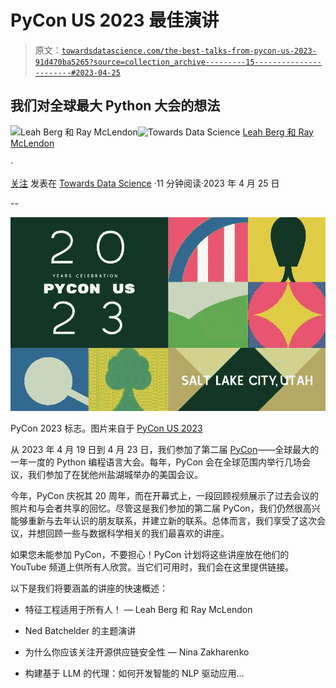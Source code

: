 # PyCon US 2023 最佳演讲

> 原文：[`towardsdatascience.com/the-best-talks-from-pycon-us-2023-91d470ba5265?source=collection_archive---------15-----------------------#2023-04-25`](https://towardsdatascience.com/the-best-talks-from-pycon-us-2023-91d470ba5265?source=collection_archive---------15-----------------------#2023-04-25)

## 我们对全球最大 Python 大会的想法

[](https://medium.com/@DataScienceRebalanced?source=post_page-----91d470ba5265--------------------------------)![Leah Berg 和 Ray McLendon](https://medium.com/@DataScienceRebalanced?source=post_page-----91d470ba5265--------------------------------)[](https://towardsdatascience.com/?source=post_page-----91d470ba5265--------------------------------)![Towards Data Science](https://towardsdatascience.com/?source=post_page-----91d470ba5265--------------------------------) [Leah Berg 和 Ray McLendon](https://medium.com/@DataScienceRebalanced?source=post_page-----91d470ba5265--------------------------------)

·

[关注](https://medium.com/m/signin?actionUrl=https%3A%2F%2Fmedium.com%2F_%2Fsubscribe%2Fuser%2F52338acfb4b9&operation=register&redirect=https%3A%2F%2Ftowardsdatascience.com%2Fthe-best-talks-from-pycon-us-2023-91d470ba5265&user=Leah+Berg+and+Ray+McLendon&userId=52338acfb4b9&source=post_page-52338acfb4b9----91d470ba5265---------------------post_header-----------) 发表在 [Towards Data Science](https://towardsdatascience.com/?source=post_page-----91d470ba5265--------------------------------) ·11 分钟阅读·2023 年 4 月 25 日[](https://medium.com/m/signin?actionUrl=https%3A%2F%2Fmedium.com%2F_%2Fvote%2Ftowards-data-science%2F91d470ba5265&operation=register&redirect=https%3A%2F%2Ftowardsdatascience.com%2Fthe-best-talks-from-pycon-us-2023-91d470ba5265&user=Leah+Berg+and+Ray+McLendon&userId=52338acfb4b9&source=-----91d470ba5265---------------------clap_footer-----------)

--

[](https://medium.com/m/signin?actionUrl=https%3A%2F%2Fmedium.com%2F_%2Fbookmark%2Fp%2F91d470ba5265&operation=register&redirect=https%3A%2F%2Ftowardsdatascience.com%2Fthe-best-talks-from-pycon-us-2023-91d470ba5265&source=-----91d470ba5265---------------------bookmark_footer-----------)![](img/0efe1695b8c2ade33f7e844ae0f0a9ed.png)

PyCon 2023 标志。图片来自于 [PyCon US 2023](https://us.pycon.org/2023/)

从 2023 年 4 月 19 日到 4 月 23 日，我们参加了第二届 [PyCon](https://us.pycon.org/2023/)——全球最大的一年一度的 Python 编程语言大会。每年，PyCon 会在全球范围内举行几场会议，我们参加了在犹他州盐湖城举办的美国会议。

今年，PyCon 庆祝其 20 周年，而在开幕式上，一段回顾视频展示了过去会议的照片和与会者共享的回忆。尽管这是我们参加的第二届 PyCon，我们仍然很高兴能够重新与去年认识的朋友联系，并建立新的联系。总体而言，我们享受了这次会议，并想回顾一些与数据科学相关的我们最喜欢的讲座。

如果您未能参加 PyCon，不要担心！PyCon 计划将这些讲座放在他们的 YouTube 频道上供所有人欣赏。当它们可用时，我们会在这里提供链接。

以下是我们将要涵盖的讲座的快速概述：

+   特征工程适用于所有人！ — Leah Berg 和 Ray McLendon

+   Ned Batchelder 的主题演讲

+   为什么你应该关注开源供应链安全性 — Nina Zakharenko

+   构建基于 LLM 的代理：如何开发智能的 NLP 驱动应用…
